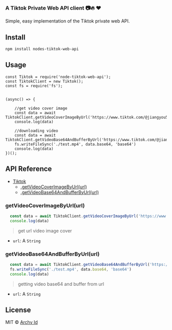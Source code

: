 
### A Tiktok Private Web API client 📷🔥 ❤️

Simple, easy implementation of the Tiktok private web API.

## Install

```bash
npm install nodes-tiktok-web-api
```

## Usage

```
const Tiktok = require('node-tiktok-web-api');
const TiktokClient = new Tiktok();
const fs = require('fs');


(async() => {

    //get video cover image
    const data = await TiktokClient.getVideoCoverImageByUrl('https://www.tiktok.com/@jiangyou511/video/6855575034182798598');
    console.log(data)

    //downloading video
    const data = await TiktokClient.getVideoBase64AndBufferByUrl('https://www.tiktok.com/@jiangyou511/video/6855575034182798598');
    fs.writeFileSync('./test.mp4', data.base64, 'base64')
    console.log(data)
})();
```

## API Reference

* [Tiktok](#tiktokwebapi)
  * [.getVideoCoverImageByUrl(url)](#getVideoCoverImageByUrl)
  * [.getVideoBase64AndBufferByUrl(url)](#getVideoBase64AndBufferByUrl)

### getVideoCoverImageByUrl(url)
  ```js
    const data = await TiktokClient.getVideoCoverImageByUrl('https://www.tiktok.com/@xxxxx/video/xxxxxx');
    console.log(data)
  ```
  > get url video image cover
  - `url`: A `String`

### getVideoBase64AndBufferByUrl(url)
  ```js
    const data = await TiktokClient.getVideoBase64AndBufferByUrl('https://www.tiktok.com/@xxxxx/video/xxxxxx');
    fs.writeFileSync('./test.mp4', data.base64, 'base64')
    console.log(data)
  ```
  > getting video base64 and buffer from url
  - `url`: A `String`

## License

MIT © [Archv Id](https://archv.id/)